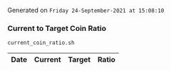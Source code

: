 Generated on `Friday 24-September-2021 at 15:08:10`

### Current to Target Coin Ratio
`current_coin_ratio.sh`

Date|Current|Target|Ratio
---|---|---|---
